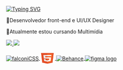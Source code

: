 
<!--
**felipefalconi/felipefalconi** is a ✨ _special_ ✨ repository because its `README.md` (this file) appears on your GitHub profile.

Here are some ideas to get you started:

- 🔭 I’m currently working on ...
- 🌱 I’m currently learning ...
- 👯 I’m looking to collaborate on ...
- 🤔 I’m looking for help with ...
- 💬 Ask me about ...
- 📫 How to reach me: ...
- 😄 Pronouns: ...
- ⚡ Fun fact: ...
-->

<a href="https://git.io/typing-svg"><img src="https://readme-typing-svg.herokuapp.com?font=Fira+Code&size=25&duration=3500&pause=1000&color=2A2A2A&random=false&width=435&lines=Ol%C3%A1%2C+me+chamo+Felipe+Falconi;Seja+bem-vindo+ao+meu+perfil!%F0%9F%91%8B" alt="Typing SVG" /></a>

<div>
<p>🔭Desenvolvedor front-end e UI/UX Designer</p> 
<p>📖Atualmente estou cursando Multimídia</p>
</div>

<div>
  <a href="https://github.com/felipefalconi">
  <img height="180em" src="https://github-readme-stats.vercel.app/api?username=felipefalconi&show_icons=true&theme=tokyonight&include_all_commits=true&count_private=true"/>
  <img height="180em" src="https://github-readme-stats.vercel.app/api/top-langs/?username=felipefalconi&layout=compact&langs_count=7&theme=tokyonight"/>
</div>

<div style="display: inline_block"><br>
  <img align="center" alt="falconiCSS" height="30" width="40" <img src="https://cdn.jsdelivr.net/gh/devicons/devicon@latest/icons/css3/css3-original.svg" />
  <img align="center" alt="Falconi-HTML" height="30" width="40" src="https://raw.githubusercontent.com/devicons/devicon/master/icons/html5/html5-original.svg">
  <img align="center" alt="Behance" height="30" width="40" <img src="https://cdn.jsdelivr.net/gh/devicons/devicon@latest/icons/behance/behance-original.svg" />
  <img align="center"  alt="figma logo" height="30" width="40" src="https://cdn.jsdelivr.net/gh/devicons/devicon/icons/figma/figma-original.svg"/>
 

</div>
